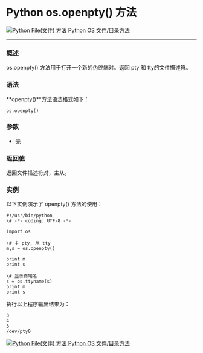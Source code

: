 Python os.openpty() 方法
======================

 [![Python File(文件) 方法](../images/up.gif) Python OS 文件/目录方法](os-file-methods.html)

* * *

### 概述

os.openpty() 方法用于打开一个新的伪终端对。返回 pty 和 tty的文件描述符。

### 语法

**openpty()**方法语法格式如下：
```
os.openpty()
```
### 参数

*   无

### 返回值

返回文件描述符对，主从。

### 实例

以下实例演示了 openpty() 方法的使用：
```
#!/usr/bin/python
\# -*- coding: UTF-8 -*-

import os

\# 主 pty, 从 tty
m,s = os.openpty()

print m
print s

\# 显示终端名
s = os.ttyname(s)
print m
print s
```
执行以上程序输出结果为：
```
3
4
3
/dev/pty0
```
 [![Python File(文件) 方法](../images/up.gif) Python OS 文件/目录方法](os-file-methods.html)